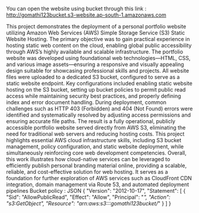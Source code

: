 You can open the website using bucket through this link : http://gomathi123bucket.s3-website.ap-south-1.amazonaws.com


This project demonstrates the deployment of a personal portfolio website utilizing Amazon Web
Services (AWS) Simple Storage Service (S3) Static Website Hosting. The primary objective was to
gain practical experience in hosting static web content on the cloud, enabling global public
accessibility through AWS’s highly available and scalable infrastructure.
The portfolio website was developed using foundational web technologies—HTML, CSS, and various
image assets—ensuring a responsive and visually appealing design suitable for showcasing
professional skills and projects. All website files were uploaded to a dedicated S3 bucket, configured
to serve as a static website endpoint.
Key configurations included enabling static website hosting on the S3 bucket, setting up bucket
policies to permit public read access while maintaining security best practices, and properly defining
index and error document handling. During deployment, common challenges such as HTTP 403
(Forbidden) and 404 (Not Found) errors were identified and systematically resolved by adjusting
access permissions and ensuring accurate file paths.
The result is a fully operational, publicly accessible portfolio website served directly from AWS S3,
eliminating the need for traditional web servers and reducing hosting costs. This project highlights
essential AWS cloud infrastructure skills, including S3 bucket management, policy configuration, and
static website deployment, while simultaneously reinforcing core web development competencies.
Overall, this work illustrates how cloud-native services can be leveraged to efficiently publish
personal branding material online, providing a scalable, reliable, and cost-effective solution for web
hosting. It serves as a foundation for further exploration of AWS services such as CloudFront CDN
integration, domain management via Route 53, and automated deployment pipelines
Bucket policy : JSON
{
    "Version": "2012-10-17",
    "Statement": [
        {
            "Sid": "AllowPublicRead",
            "Effect": "Allow",
            "Principal": "*",
            "Action": "s3:GetObject",
            "Resource": "arn:aws:s3:::gomathi123bucket/*"
        }
    ]
}

